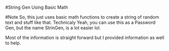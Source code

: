 #String Gen Using Basic Math

#Note
So, this just uses basic math functions to create a string of random text and stuff like that. Technicaly Yeah, you can
use this as a Password Gen, but the name StrinGen, is a lot easier lol. 

Most of the information is straight forward but I provided information as well to help. 